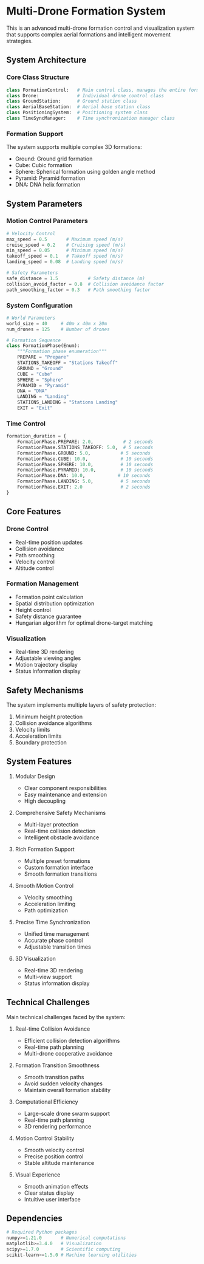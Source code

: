 # Multi-Drone Formation System
This is an advanced multi-drone formation control and visualization system that supports complex aerial formations and intelligent movement strategies.

## System Architecture
### Core Class Structure
```python
class FormationControl:   # Main control class, manages the entire formation system
class Drone:              # Individual drone control class
class GroundStation:      # Ground station class
class AerialBaseStation:  # Aerial base station class
class PositioningSystem:  # Positioning system class
class TimeSyncManager:    # Time synchronization manager class
```

### Formation Support
The system supports multiple complex 3D formations:
- Ground: Ground grid formation
- Cube: Cubic formation
- Sphere: Spherical formation using golden angle method
- Pyramid: Pyramid formation
- DNA: DNA helix formation

## System Parameters
### Motion Control Parameters
```python
# Velocity Control
max_speed = 0.5       # Maximum speed (m/s)
cruise_speed = 0.2    # Cruising speed (m/s)
min_speed = 0.05      # Minimum speed (m/s)
takeoff_speed = 0.1   # Takeoff speed (m/s)
landing_speed = 0.08  # Landing speed (m/s)

# Safety Parameters
safe_distance = 1.5           # Safety distance (m)
collision_avoid_factor = 0.8  # Collision avoidance factor
path_smoothing_factor = 0.3   # Path smoothing factor
```

### System Configuration
```python
# World Parameters
world_size = 40     # 40m x 40m x 20m
num_drones = 125    # Number of drones

# Formation Sequence
class FormationPhase(Enum):
    """Formation phase enumeration"""
    PREPARE = "Prepare"
    STATIONS_TAKEOFF = "Stations Takeoff"
    GROUND = "Ground"
    CUBE = "Cube"
    SPHERE = "Sphere"
    PYRAMID = "Pyramid"
    DNA = "DNA"
    LANDING = "Landing"
    STATIONS_LANDING = "Stations Landing"
    EXIT = "Exit"
```

### Time Control
```python
formation_duration = {
    FormationPhase.PREPARE: 2.0,           # 2 seconds
    FormationPhase.STATIONS_TAKEOFF: 5.0,  # 5 seconds
    FormationPhase.GROUND: 5.0,           # 5 seconds
    FormationPhase.CUBE: 10.0,            # 10 seconds
    FormationPhase.SPHERE: 10.0,          # 10 seconds
    FormationPhase.PYRAMID: 10.0,         # 10 seconds
    FormationPhase.DNA: 10.0,            # 10 seconds
    FormationPhase.LANDING: 5.0,          # 5 seconds
    FormationPhase.EXIT: 2.0              # 2 seconds
}
```

## Core Features
### Drone Control
- Real-time position updates
- Collision avoidance
- Path smoothing
- Velocity control
- Altitude control

### Formation Management
- Formation point calculation
- Spatial distribution optimization
- Height control
- Safety distance guarantee
- Hungarian algorithm for optimal drone-target matching

### Visualization
- Real-time 3D rendering
- Adjustable viewing angles
- Motion trajectory display
- Status information display

## Safety Mechanisms
The system implements multiple layers of safety protection:
1. Minimum height protection
2. Collision avoidance algorithms
3. Velocity limits
4. Acceleration limits
5. Boundary protection

## System Features
1. Modular Design
   - Clear component responsibilities
   - Easy maintenance and extension
   - High decoupling

2. Comprehensive Safety Mechanisms
   - Multi-layer protection
   - Real-time collision detection
   - Intelligent obstacle avoidance

3. Rich Formation Support
   - Multiple preset formations
   - Custom formation interface
   - Smooth formation transitions

4. Smooth Motion Control
   - Velocity smoothing
   - Acceleration limiting
   - Path optimization

5. Precise Time Synchronization
   - Unified time management
   - Accurate phase control
   - Adjustable transition times

6. 3D Visualization
   - Real-time 3D rendering
   - Multi-view support
   - Status information display

## Technical Challenges
Main technical challenges faced by the system:

1. Real-time Collision Avoidance
   - Efficient collision detection algorithms
   - Real-time path planning
   - Multi-drone cooperative avoidance

2. Formation Transition Smoothness
   - Smooth transition paths
   - Avoid sudden velocity changes
   - Maintain overall formation stability

3. Computational Efficiency
   - Large-scale drone swarm support
   - Real-time path planning
   - 3D rendering performance

4. Motion Control Stability
   - Smooth velocity control
   - Precise position control
   - Stable altitude maintenance

5. Visual Experience
   - Smooth animation effects
   - Clear status display
   - Intuitive user interface

## Dependencies
```python
# Required Python packages
numpy>=1.21.0       # Numerical computations
matplotlib>=3.4.0   # Visualization
scipy>=1.7.0        # Scientific computing
scikit-learn>=1.5.0 # Machine learning utilities
